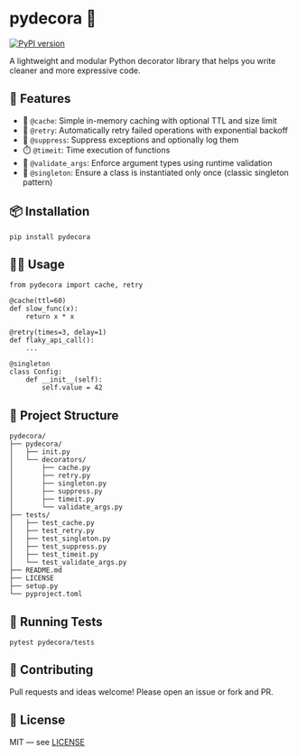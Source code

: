 # pydecora 🧩

[![PyPI version](https://img.shields.io/pypi/v/pydecora)](https://pypi.org/project/pydecora/)

A lightweight and modular Python decorator library that helps you write cleaner and more expressive code.

## 🚀 Features

- 🧠 `@cache`: Simple in-memory caching with optional TTL and size limit  
- 🔁 `@retry`: Automatically retry failed operations with exponential backoff  
- 🛑 `@suppress`: Suppress exceptions and optionally log them  
- ⏱️ `@timeit`: Time execution of functions  
- 🧪 `@validate_args`: Enforce argument types using runtime validation  
- 🧍 `@singleton`: Ensure a class is instantiated only once (classic singleton pattern)

## 📦 Installation

```
pip install pydecora
```
## 🧑‍💻 Usage
```
from pydecora import cache, retry

@cache(ttl=60)
def slow_func(x):
    return x * x

@retry(times=3, delay=1)
def flaky_api_call():
    ...

@singleton
class Config:
    def __init__(self):
        self.value = 42
```

## 📁 Project Structure
```
pydecora/
├── pydecora/
│   ├── init.py
│   └── decorators/
│       ├── cache.py
│       ├── retry.py
│       ├── singleton.py
│       ├── suppress.py
│       ├── timeit.py
│       └── validate_args.py
├── tests/
│   ├── test_cache.py
│   ├── test_retry.py
│   ├── test_singleton.py
│   ├── test_suppress.py
│   ├── test_timeit.py
│   └── test_validate_args.py
├── README.md
├── LICENSE
├── setup.py
└── pyproject.toml
```

## 🧪 Running Tests

```
pytest pydecora/tests
```

## 🤝 Contributing
Pull requests and ideas welcome! Please open an issue or fork and PR.

## 📄 License
MIT — see [LICENSE](LICENSE)